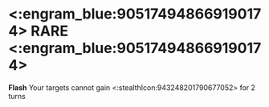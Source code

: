 # <:engram_blue:905174948669190174> RARE <:engram_blue:905174948669190174>

**Flash** Your targets cannot gain <:stealthIcon:943248201790677052> for 2 turns
 